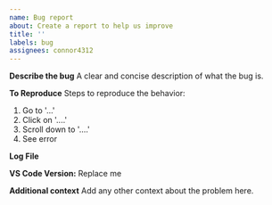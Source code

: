 ```yaml
---
name: Bug report
about: Create a report to help us improve
title: ''
labels: bug
assignees: connor4312
---
```


**Describe the bug**
A clear and concise description of what the bug is.

**To Reproduce**
Steps to reproduce the behavior:

1. Go to '...'
2. Click on '....'
3. Scroll down to '....'
4. See error

**Log File**

<!--
If you're able to, add `"trace": true` to your `launch.json` and reproduce the issue. The location of the log file on your disk will be written to the Debug Console. Share that with us.

⚠️ This log file will not contain source code, but will contain file paths. You can drop it into https://microsoft.github.io/vscode-pwa-analyzer/index.html to see what it contains. If you'd rather not share the log publicly, you can email it to connor@xbox.com

-->

**VS Code Version:** Replace me

**Additional context**
Add any other context about the problem here.
